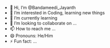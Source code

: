 - 👋 Hi, I’m @Bandameedi_Jayanth
- 👀 I’m interested in Coding, learning new things
- 🌱 I’m currently learning 
- 💞️ I’m looking to collaborate on ...
- 📫 How to reach me ...
- 😄 Pronouns: He/Him
- ⚡ Fun fact: ...

<!---
Jayanth2k5/Jayanth2k5 is a ✨ special ✨ repository because its `README.md` (this file) appears on your GitHub profile.
You can click the Preview link to take a look at your changes.
--->
